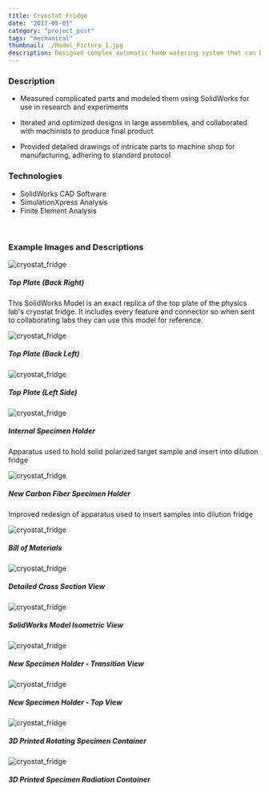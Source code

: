 ```yaml
---
title: Cryostat Fridge
date: "2017-05-01"
category: "project_post"
tags: "mechanical"
thumbnail: ./Model_Picture_1.jpg
description: Designed complex automatic home watering system that can be controlled remotely through a website.
---
```


### Description

- Measured complicated parts and modeled them using SolidWorks for use in research and experiments

- Iterated and optimized designs in large assemblies, and collaborated with machinists to produce final product

- Provided detailed drawings of intricate parts to machine shop for manufacturing, adhering to standard protocol

### Technologies

- SolidWorks CAD Software
- SimulationXpress Analysis
- Finite Element Analysis

<br />

### Example Images and Descriptions

<div class="card bg-light my-5 p-2">
  <img class="card-img-top border my-1" src="./Model_Picture_1.jpg" alt="cryostat_fridge">
  <div class="card-body">
    <h5 class="card-title">Top Plate (Back Right)</h5>
    <p class="card-text">This SolidWorks Model is an exact replica of the top plate of the physics lab's cryostat fridge. It includes every feature and connector so when sent to collaborating labs they can use this model for reference.</p>
  </div>
</div>

<div class="card bg-light my-5 p-2">
  <img class="card-img-top border my-1" src="./Model_Picture_2.jpg" alt="cryostat_fridge">
  <div class="card-body">
    <h5 class="card-title">Top Plate (Back Left)</h5>
  </div>
</div>

<div class="card bg-light my-5 p-2">
  <img class="card-img-top border my-1" src="./Model_Picture_3.jpg" alt="cryostat_fridge">
  <div class="card-body">
    <h5 class="card-title">Top Plate (Left Side)</h5>
  </div>
</div>

<div class="card bg-light my-5 p-2">
  <img class="card-img-top border my-1" src="./internal_stick/IMG_20161001_162402596.jpg" alt="cryostat_fridge">
  <div class="card-body">
    <h5 class="card-title">Internal Specimen Holder</h5>
    <p class="card-text">Apparatus used to hold solid polarized target sample and insert into dilution fridge</p>
  </div>
</div>

<div class="card bg-light my-5 p-2">
  <img class="card-img-top border my-1" src="./internal_stick/IMG_20161001_162035007.jpg" alt="cryostat_fridge">
  <div class="card-body">
    <h5 class="card-title">New Carbon Fiber Specimen Holder</h5>
    <p class="card-text">Improved redesign of apparatus used to insert samples into dilution fridge</p>
  </div>
</div>

<div class="card bg-light my-5 p-2">
  <img class="card-img-top border my-1" src="./internal_stick/Dilution_Fridge_BOM.png" alt="cryostat_fridge">
  <div class="card-body">
    <h5 class="card-title">Bill of Materials</h5>
  </div>
</div>

<div class="card bg-light my-5 p-2">
  <img class="card-img-top border my-1" src="./internal_stick/Dilution_Fridge_Assemblly_Detail.png" alt="cryostat_fridge">
  <div class="card-body">
    <h5 class="card-title">Detailed Cross Section View</h5>
  </div>
</div>

<div class="card bg-light my-5 p-2">
  <img class="card-img-top border my-1" src="./internal_stick/Capture_1.jpg" alt="cryostat_fridge">
  <div class="card-body">
    <h5 class="card-title">SolidWorks Model Isometric View</h5>
  </div>
</div>

<div class="card bg-light my-5 p-2">
  <img class="card-img-top border my-1" src="./internal_stick/IMG_20161001_162237476.jpg" alt="cryostat_fridge">
  <div class="card-body">
    <h5 class="card-title">New Specimen Holder - Transition View</h5>
  </div>
</div>

<div class="card bg-light my-5 p-2">
  <img class="card-img-top border my-1" src="./internal_stick/IMG_20161001_162318426.jpg" alt="cryostat_fridge">
  <div class="card-body">
    <h5 class="card-title">New Specimen Holder - Top View</h5>
  </div>
</div>

<div class="card bg-light my-5 p-2">
  <img class="card-img-top border my-1" src="./internal_stick/IMG_20161001_162451338.jpg" alt="cryostat_fridge">
  <div class="card-body">
    <h5 class="card-title">3D Printed Rotating Specimen Container</h5>
  </div>
</div>

<div class="card bg-light my-5 p-2">
  <img class="card-img-top border my-1" src="./internal_stick/IMG_20161001_163346990.jpg" alt="cryostat_fridge">
  <div class="card-body">
    <h5 class="card-title">3D Printed Specimen Radiation Container</h5>
  </div>
</div>
